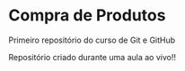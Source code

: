 # Compra de Produtos

 Primeiro repositório do curso de Git e GitHub

 Repositório criado durante uma aula ao vivo!!
